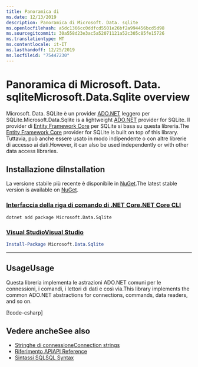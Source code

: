 ```yaml
---
title: Panoramica di
ms.date: 12/13/2019
description: Panoramica di Microsoft. Data. sqlite
ms.openlocfilehash: a5dc1366cc0ddfcd5501e26bf2a994456bcd5d98
ms.sourcegitcommit: 30a558d23e3ac5a52071121a52c305c85fe15726
ms.translationtype: MT
ms.contentlocale: it-IT
ms.lasthandoff: 12/25/2019
ms.locfileid: "75447230"
---
```

# <a name="microsoftdatasqlite-overview"></a><span data-ttu-id="c11d9-103">Panoramica di Microsoft. Data. sqlite</span><span class="sxs-lookup"><span data-stu-id="c11d9-103">Microsoft.Data.Sqlite overview</span></span>

<span data-ttu-id="c11d9-104">Microsoft. Data. SQLite è un provider [ADO.NET](../../../framework/data/adonet/index.md) leggero per SQLite.</span><span class="sxs-lookup"><span data-stu-id="c11d9-104">Microsoft.Data.Sqlite is a lightweight [ADO.NET](../../../framework/data/adonet/index.md) provider for SQLite.</span></span> <span data-ttu-id="c11d9-105">Il provider di [Entity Framework Core](/ef/core/) per SQLite si basa su questa libreria.</span><span class="sxs-lookup"><span data-stu-id="c11d9-105">The [Entity Framework Core](/ef/core/) provider for SQLite is built on top of this library.</span></span> <span data-ttu-id="c11d9-106">Tuttavia, può anche essere usato in modo indipendente o con altre librerie di accesso ai dati.</span><span class="sxs-lookup"><span data-stu-id="c11d9-106">However, it can also be used independently or with other data access libraries.</span></span>

## <a name="installation"></a><span data-ttu-id="c11d9-107">Installazione di</span><span class="sxs-lookup"><span data-stu-id="c11d9-107">Installation</span></span>

<span data-ttu-id="c11d9-108">La versione stabile più recente è disponibile in [NuGet](https://www.nuget.org/packages/Microsoft.Data.Sqlite).</span><span class="sxs-lookup"><span data-stu-id="c11d9-108">The latest stable version is available on [NuGet](https://www.nuget.org/packages/Microsoft.Data.Sqlite).</span></span>

### <a name="net-core-clitabnetcore-cli"></a>[<span data-ttu-id="c11d9-109">Interfaccia della riga di comando di .NET Core</span><span class="sxs-lookup"><span data-stu-id="c11d9-109">.NET Core CLI</span></span>](#tab/netcore-cli)

```dotnetcli
dotnet add package Microsoft.Data.Sqlite
```

### <a name="visual-studiotabvisual-studio"></a>[<span data-ttu-id="c11d9-110">Visual Studio</span><span class="sxs-lookup"><span data-stu-id="c11d9-110">Visual Studio</span></span>](#tab/visual-studio)

``` PowerShell
Install-Package Microsoft.Data.Sqlite
```

---

## <a name="usage"></a><span data-ttu-id="c11d9-111">Usage</span><span class="sxs-lookup"><span data-stu-id="c11d9-111">Usage</span></span>

<span data-ttu-id="c11d9-112">Questa libreria implementa le astrazioni ADO.NET comuni per le connessioni, i comandi, i lettori di dati e così via.</span><span class="sxs-lookup"><span data-stu-id="c11d9-112">This library implements the common ADO.NET abstractions for connections, commands, data readers, and so on.</span></span>

[!code-csharp[](../../../../samples/snippets/standard/data/sqlite/HelloWorldSample/Program.cs?name=snippet_HelloWorld)]

## <a name="see-also"></a><span data-ttu-id="c11d9-113">Vedere anche</span><span class="sxs-lookup"><span data-stu-id="c11d9-113">See also</span></span>

* [<span data-ttu-id="c11d9-114">Stringhe di connessione</span><span class="sxs-lookup"><span data-stu-id="c11d9-114">Connection strings</span></span>](connection-strings.md)
* [<span data-ttu-id="c11d9-115">Riferimento API</span><span class="sxs-lookup"><span data-stu-id="c11d9-115">API Reference</span></span>](/dotnet/api/?view=msdata-sqlite-3.0.0)
* [<span data-ttu-id="c11d9-116">Sintassi SQL</span><span class="sxs-lookup"><span data-stu-id="c11d9-116">SQL Syntax</span></span>](https://www.sqlite.org/lang.html)
